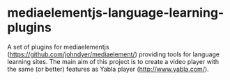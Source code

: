 mediaelementjs-language-learning-plugins
========================================

A set of plugins for mediaelementjs (https://github.com/johndyer/mediaelement/) providing tools for language learning sites. The main aim of this project is to create a video player with the same (or better) features as Yabla player (http://www.yabla.com/).
